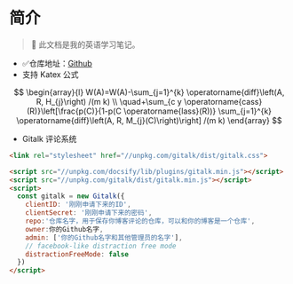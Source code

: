 # 简介

> :pencil: 此文档是我的英语学习笔记。

- ✅仓库地址：[Github](https://github.com/ZSChiao/English-Notes)
- 支持 Katex 公式

$$
\begin{array}{l}
W(A)=W(A)-\sum_{j=1}^{k} \operatorname{diff}\left(A, R, H_{j}\right) /(m k) \\
\quad+\sum_{c y \operatorname{cass}(R)}\left[\frac{p(C)}{1-p(C \operatorname{lass}(R))} \sum_{j=1}^{k} \operatorname{diff}\left(A, R, M_{j}(C)\right)\right] /(m k)
\end{array}
$$

- Gitalk 评论系统

```html
<link rel="stylesheet" href="//unpkg.com/gitalk/dist/gitalk.css">

<script src="//unpkg.com/docsify/lib/plugins/gitalk.min.js"></script>
<script src="//unpkg.com/gitalk/dist/gitalk.min.js"></script>
<script>
  const gitalk = new Gitalk({
    clientID: '刚刚申请下来的ID',
    clientSecret: '刚刚申请下来的密码',
    repo:'仓库名字，用于保存你博客评论的仓库，可以和你的博客是一个仓库',
    owner:你的Github名字,
    admin: ['你的Github名字和其他管理员的名字'],
    // facebook-like distraction free mode
    distractionFreeMode: false
  })
</script>
```

